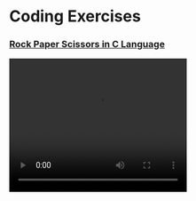 # Coding Exercises
### [Rock Paper Scissors in C Language ](https://github.com/srimantb/Programming/blob/main/Rock_Paper_Scissors.c)
<video src="https://github.com/srimantb/Programming/blob/main/rpc2.mp4" width="320" height="240" controls></video>
